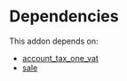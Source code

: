 # Dependencies

This addon depends on:

- [account_tax_one_vat](../../../../odoo-bringout-oca-account-invoicing-account_tax_one_vat)
- [sale](../../../../../oca-ocb-sale/odoo-bringout-oca-ocb-sale)
